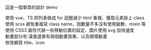 這是一個單頁的設計 demo

使用 vue、TS 把列表做成 for 迴圈減少 html 重複、獲取元素掛上 class<br>
使用 scss 避免重複寫 class name，因數量不多沒有使用變數、mixin 等<br>
使用 CSS3 屬性代替一些移動位置的設定、圖片使用 svg 加快速度<br>
動畫部分有:漢堡選單有兩個動畫效果、以及開場動畫<br>
修改網頁 title、icon<br>
